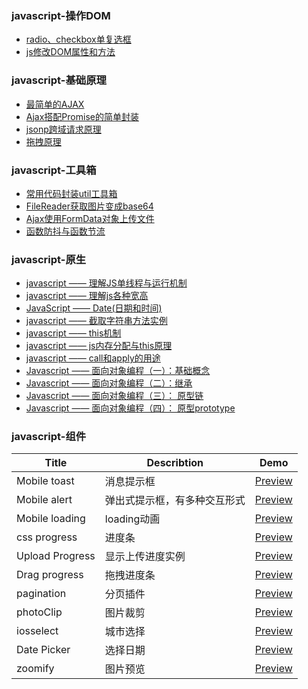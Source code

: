 ### javascript-操作DOM
- [radio、checkbox单复选框](./Marklist/list-1/radio、checkbox单复选框.md)
- [js修改DOM属性和方法](./Marklist/list-1/js修改DOM属性和方法.md)


### javascript-基础原理
- [最简单的AJAX](./Marklist/list-1/最简单的AJAX.md)
- [Ajax搭配Promise的简单封装](./Marklist/list-1/Ajax搭配Promise的简单封装.md)
- [jsonp跨域请求原理](./Marklist/list-1/jsonp跨域请求原理.md) 
- [拖拽原理](./Marklist/list-1/拖拽原理.md)

### javascript-工具箱 
- [常用代码封装util工具箱](./Marklist/list-1/assets/utils)
- [FileReader获取图片变成base64](./Marklist/list-1/FileReader获取图片变成base64.md)
- [Ajax使用FormData对象上传文件](./Marklist/list-1/Ajax使用FormData对象上传文件.md)
- [函数防抖与函数节流](./Marklist/list-1/函数防抖与函数节流.md)

### javascript-原生 
- [javascript —— 理解JS单线程与运行机制](./Marklist/list-1/理解JS单线程与运行机制.md)
- [javascript —— 理解js各种宽高](./Marklist/list-1/理解js各种宽高.md)
- [JavaScript —— Date(日期和时间)](./Marklist/list-1/Date日期对象.md)
- [javascript —— 截取字符串方法实例](./Marklist/list-1/字符串的操作.md) 
- [javascript —— this机制](./Marklist/list-1/This机制.md)
- [javascript —— js内存分配与this原理](./Marklist/list-1/js内存分配与this原理.md)
- [javascript —— call和apply的用途](./Marklist/list-1/call和apply的用途.md) 
- [Javascript —— 面向对象编程（一）：基础概念](./Marklist/list-1/js面向对象基础概念.md)  
- [Javascript —— 面向对象编程（二）：继承](./Marklist/list-1/js面向对象继承.md)  
- [Javascript —— 面向对象编程（三）： 原型链](./Marklist/list-1/原型链.md) 
- [Javascript —— 面向对象编程（四）： 原型prototype](./Marklist/list-1/原型prototype) 

### javascript-组件
|Title                 |Describtion               |Demo                                                                                 |
|----------------------|--------------------------|-------------------------------------------------------------------------------------|
|Mobile toast          |消息提示框                   |[Preview](https://liangweibiao.github.io/v-mark/Marklist/NO.02/Marklist/list-2/dist/components/toast/index.html)     |
|Mobile alert          |弹出式提示框，有多种交互形式   |[Preview](https://liangweibiao.github.io/v-mark/Marklist/NO.02/Marklist/list-2/dist/components/alert/index.html)     |
|Mobile loading        |loading动画                  |[Preview](https://liangweibiao.github.io/v-mark/Marklist/NO.02/Marklist/list-2/dist/components/loading/index.html)     |
|css   progress        |进度条                     |[Preview](https://liangweibiao.github.io/v-mark/Marklist/NO.02/Marklist/list-2/dist/components/percent/)     |
|Upload Progress       |显示上传进度实例           |[Preview](https://liangweibiao.github.io/v-mark/Marklist/NO.02/Marklist/list-2/dist/components/upload-progress)     |
|Drag   progress       |拖拽进度条                     |[Preview](https://liangweibiao.github.io/v-mark/Marklist/NO.02/Marklist/list-2/dist/components/drag-progress/)     |
|pagination            |分页插件                     |[Preview](https://liangweibiao.github.io/v-mark/Marklist/NO.02/Marklist/list-2/dist/components/pagination/)     |
|photoClip             |图片裁剪                     |[Preview](https://liangweibiao.github.io/v-mark/Marklist/NO.02/Marklist/list-2/dist/components/photo-clip/)     |
|iosselect             |城市选择                     |[Preview](https://github.com/zhoushengmufc/iosselect)     |
|Date   Picker         |选择日期                     |[Preview](https://liangweibiao.github.io/v-mark/Marklist/NO.02/Marklist/list-2/dist/components/datePicker)     |
|zoomify               |图片预览                     |[Preview](http://www.jq22.com/yanshi9102)     |

 
